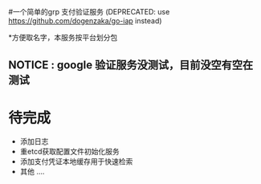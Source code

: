 #一个简单的grp 支付验证服务
(DEPRECATED: use https://github.com/dogenzaka/go-iap instead)

*方便取名字，本服务按平台划分包
## NOTICE : google 验证服务没测试，目前没空有空在测试
# 待完成
*  添加日志
*  重etcd获取配置文件初始化服务
*  添加支付凭证本地缓存用于快速检索
*  其他 ....

